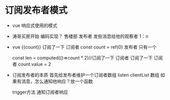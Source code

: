 # 订阅发布者模式
- vue 响应式使用的模式
- 涛哥买房开始
    编码实现？
    售楼部 发布者 发些消息给他的观察者
    1：n
- vue 
    {{count}}  订阅了一下   订阅者
    const count = ref(0)    发布者  只有一个

    const len = computed(()=>count * 2)//订阅了一下 订阅者
    <Child :count="count" /> 订阅了一下 订阅者
    count.value = 2 

- 订阅发布者的本质
    首先给发布者维护一个订阅者数组  listen
    clientList 数组
    如果有消息，怎么通知他响应？放一个函数

    trigger方法 通知订阅者响应
